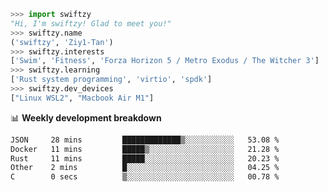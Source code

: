 ```python
>>> import swiftzy
"Hi, I'm swiftzy! Glad to meet you!"
>>> swiftzy.name
('swiftzy', 'Ziy1-Tan')
>>> swiftzy.interests
['Swim', 'Fitness', 'Forza Horizon 5 / Metro Exodus / The Witcher 3']
>>> swiftzy.learning
['Rust system programming', 'virtio', 'spdk']
>>> swiftzy.dev_devices
["Linux WSL2", "Macbook Air M1"]
```
📊 **Weekly development breakdown**
<!--START_SECTION:waka-->

```txt
JSON     28 mins         █████████████▒░░░░░░░░░░░   53.08 %
Docker   11 mins         █████▒░░░░░░░░░░░░░░░░░░░   21.28 %
Rust     11 mins         █████░░░░░░░░░░░░░░░░░░░░   20.23 %
Other    2 mins          █░░░░░░░░░░░░░░░░░░░░░░░░   04.25 %
C        0 secs          ▒░░░░░░░░░░░░░░░░░░░░░░░░   00.78 %
```

<!--END_SECTION:waka-->

